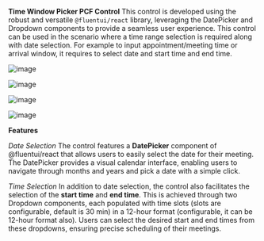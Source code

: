 **Time Window Picker PCF Control**
This control is developed using the robust and versatile `@fluentui/react` library, leveraging the DatePicker and Dropdown components to provide a seamless user experience.
This control can be used in the scenario where a time range selection is required along with date selection. For example to input appointment/meeting time or arrival window, 
it requires to select date and start time and end time.

![image](https://github.com/D365NoteBook/Code-Components/assets/166216845/49247368-39bf-45f2-8e5d-a503d52c7386)

![image](https://github.com/D365NoteBook/Code-Components/assets/166216845/fdc5b0fa-3330-4fa5-9f5e-4802c1d2ee41)

![image](https://github.com/D365NoteBook/Code-Components/assets/166216845/9baa9019-6ac7-4e02-8a69-84ac35efff16)

![image](https://github.com/D365NoteBook/Code-Components/assets/166216845/87da567d-59da-418b-ba3d-4acbb8fdeeb6)

**Features**

_Date Selection_
The control features a **DatePicker** component of @fluentui/react that allows users to easily select the date for their meeting. The DatePicker provides a visual calendar interface, 
enabling users to navigate through months and years and pick a date with a simple click.

_Time Selection_
In addition to date selection, the control also facilitates the selection of the **start time** and **end time**. This is achieved through two Dropdown components, each populated with 
time slots (slots are configurable, default is 30 min) in a 12-hour format (configurable, it can be 12-hour format also). Users can select the desired start and end times from these dropdowns, 
ensuring precise scheduling of their meetings.



